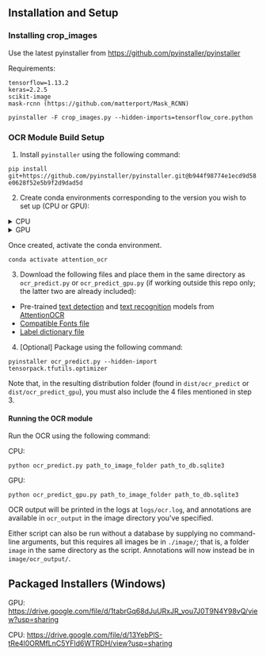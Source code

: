 ## Installation and Setup

### Installing crop_images

Use the latest pyinstaller from https://github.com/pyinstaller/pyinstaller

Requirements:
```
tensorflow=1.13.2
keras=2.2.5
scikit-image
mask-rcnn (https://github.com/matterport/Mask_RCNN)
```

`pyinstaller -F crop_images.py --hidden-imports=tensorflow_core.python`


### OCR Module Build Setup

1. Install `pyinstaller` using the following command:

`pip install git+https://github.com/pyinstaller/pyinstaller.git@b944f98774e1ecd9d58e0628f52e5b9f2d9dad5d`

2. Create conda environments corresponding to the version you wish to set up (CPU or GPU):

<details>
<summary>CPU</summary>

```
conda create -f cpu-environment.yml`
```

In the event that this fails to create a conda environment, or if any packages are missing, you may have to create the environment from scratch by installing each of the dependencies under `dependencies` in `cpu-environment.yml`, like so:

```
conda create -n attention_ocr python=3.6
conda install <package_name>
conda install <package_name>==<version>
```

If there are other packages missing, you may also try installing using the full package list:

```
conda create -f cpu-environment-full.yml
```
</details>

<details>
<summary>GPU</summary>

```
conda create -f gpu-environment.yml
```

Similarly, if this results in a failed conda environment, or in missing packages, try manually installing them:

```
conda create -n attention_ocr python=3.6
conda install <package_name>
conda install <package_name>==<version>
```

As a last resort, you can also install the full package list:

```
conda create -f gpu-environment-full.yml
```

Note that the only major difference is the use of `tensorflow-gpu` in leiu of the CPU version's `tensorflow-mkl`.
</details>

Once created, activate the conda environment.

```
conda activate attention_ocr
```

3. Download the following files and place them in the same directory as `ocr_predict.py` or `ocr_predict_gpu.py` (if working outside this repo only; the latter two are already included):

* Pre-trained [text detection](https://drive.google.com/file/d/1DxiKofagtF9RrzBg9b5ZKbMs66uxglhA/view?usp=sharing) and [text recognition](https://drive.google.com/file/d/1vLic2xkbZAhDJAIyWV4UV0o5rY7tLKev/view?usp=sharing) models from [AttentionOCR](https://github.com/zhang0jhon/AttentionOCR)
* [Compatible Fonts file](https://drive.google.com/file/d/1nOBpqEHtAq4FYt7dhN5T3anYs78zr4c1/view?usp=sharing)
* [Label dictionary file](https://drive.google.com/file/d/1vzIkaQjVBibNnGiPfcce3H9yN7Q9bZ-C/view?usp=sharing)

4. [Optional] Package using the following command:

```
pyinstaller ocr_predict.py --hidden-import tensorpack.tfutils.optimizer
```

Note that, in the resulting distribution folder (found in `dist/ocr_predict` or `dist/ocr_predict_gpu`), you must also include the 4 files mentioned in step 3.

#### Running the OCR module

Run the OCR using the following command:

CPU:

```
python ocr_predict.py path_to_image_folder path_to_db.sqlite3
```

GPU:

```
python ocr_predict_gpu.py path_to_image_folder path_to_db.sqlite3
```

OCR output will be printed in the logs at `logs/ocr.log`, and annotations are available in `ocr_output` in the image directory you've specified.

Either script can also be run without a database by supplying no command-line arguments, but this requires all images be in `./image/`; that is, a folder `image` in the same directory as the script. Annotations will now instead be in `image/ocr_output/`.

## Packaged Installers (Windows)

GPU: https://drive.google.com/file/d/1tabrGq68dJuURxJR_vou7J0T9N4Y98vQ/view?usp=sharing

CPU: https://drive.google.com/file/d/13YebPlS-tRe4l0ORMfLnC5YFld6WTRDH/view?usp=sharing
